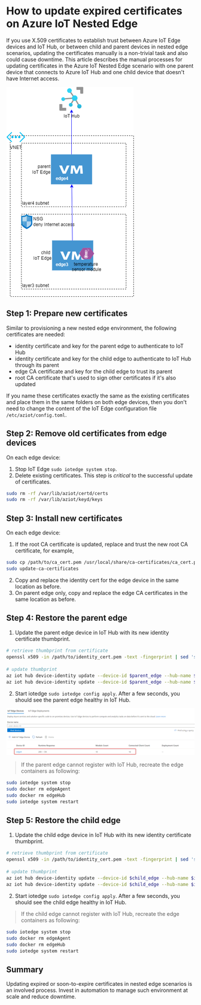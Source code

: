 # How to update expired certificates on Azure IoT Nested Edge

If you use X.509 certificates to establish trust between Azure IoT Edge devices and IoT Hub, or between child and parent devices in nested edge scenarios, updating the certificates manually is a non-trivial task and also could cause downtime. This article describes the manual processes for updating certificates in the Azure IoT Nested Edge scenario with one parent device that connects to Azure IoT Hub and one child device that doesn't have Internet access.

<img src="media/nested_edge_overview.png" />

## Step 1: Prepare new certificates
Similar to provisioning a new nested edge environment, the following certificates are needed:
* identity certificate and key for the parent edge to authenticate to IoT Hub
* identity certificate and key for the child edge to authenticate to IoT Hub through its parent
* edge CA certificate and key for the child edge to trust its parent
* root CA certificate that's used to sign other certificates if it's also updated

If you name these certificates exactly the same as the existing certificates and place them in the same folders on both edge devices, then you don't need to change the content of the IoT Edge configuration file `/etc/aziot/config.toml`.

## Step 2: Remove old certificates from edge devices
On each edge device:

1. Stop IoT Edge `sudo iotedge system stop`.
2. Delete existing certificates. This step is *critical* to the successful update of certificates.
```bash
sudo rm -rf /var/lib/aziot/certd/certs
sudo rm -rf /var/lib/aziot/keyd/keys
```

## Step 3: Install new certificates
On each edge device:

1. If the root CA certificate is updated, replace and trust the new root CA certificate, for example, 
```bash
sudo cp /path/to/ca_cert.pem /usr/local/share/ca-certificates/ca_cert.pem.crt
sudo update-ca-certificates
```
2. Copy and replace the identity cert for the edge device in the same location as before.
3. On parent edge only, copy and replace the edge CA certificates in the same location as before. 

## Step 4: Restore the parent edge

1. Update the parent edge device in IoT Hub with its new identity certificate thumbprint.
```bash
# retrieve thumbprint from certificate
openssl x509 -in /path/to/identity_cert.pem -text -fingerprint | sed 's/[:]//g'

# update thumbprint
az iot hub device-identity update --device-id $parent_edge --hub-name $iothub_name --primary-thumbprint $new_thumbprint
az iot hub device-identity update --device-id $parent_edge --hub-name $iothub_name --secondary-thumbprint $new_thumbprint
```
2.  Start iotedge ```sudo iotedge config apply```. After a few seconds, you should see the parent edge healthy in IoT Hub.

<img src="media/parent_deployed.png" />

> If the parent edge cannot register with IoT Hub, recreate the edge containers as following:
```bash
sudo iotedge system stop
sudo docker rm edgeAgent
sudo docker rm edgeHub
sudo iotedge system restart
```

## Step 5: Restore the child edge

1. Update the child edge device in IoT Hub with its new identity certificate thumbprint.
```bash
# retrieve thumbprint from certificate
openssl x509 -in /path/to/identity_cert.pem -text -fingerprint | sed 's/[:]//g'

# update thumbprint
az iot hub device-identity update --device-id $child_edge --hub-name $iothub_name --primary-thumbprint $new_thumbprint
az iot hub device-identity update --device-id $child_edge --hub-name $iothub_name --secondary-thumbprint $new_thumbprint
```
2.  Start iotedge ```sudo iotedge config apply```. After a few seconds, you should see the child edge healthy in IoT Hub.

> If the child edge cannot register with IoT Hub, recreate the edge containers as following:
```bash
sudo iotedge system stop
sudo docker rm edgeAgent
sudo docker rm edgeHub
sudo iotedge system restart
```

## Summary
Updating expired or soon-to-expire certificates in nested edge scenarios is an involved process. Invest in automation to manage such environment at scale and reduce downtime.
